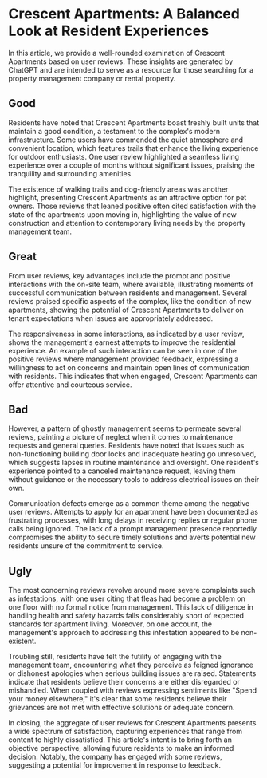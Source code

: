 # Crescent Apartments: A Balanced Look at Resident Experiences

In this article, we provide a well-rounded examination of Crescent Apartments based on user reviews. These insights are generated by ChatGPT and are intended to serve as a resource for those searching for a property management company or rental property.

## Good

Residents have noted that Crescent Apartments boast freshly built units that maintain a good condition, a testament to the complex's modern infrastructure. Some users have commended the quiet atmosphere and convenient location, which features trails that enhance the living experience for outdoor enthusiasts. One user review highlighted a seamless living experience over a couple of months without significant issues, praising the tranquility and surrounding amenities.

The existence of walking trails and dog-friendly areas was another highlight, presenting Crescent Apartments as an attractive option for pet owners. Those reviews that leaned positive often cited satisfaction with the state of the apartments upon moving in, highlighting the value of new construction and attention to contemporary living needs by the property management team.

## Great

From user reviews, key advantages include the prompt and positive interactions with the on-site team, where available, illustrating moments of successful communication between residents and management. Several reviews praised specific aspects of the complex, like the condition of new apartments, showing the potential of Crescent Apartments to deliver on tenant expectations when issues are appropriately addressed.

The responsiveness in some interactions, as indicated by a user review, shows the management's earnest attempts to improve the residential experience. An example of such interaction can be seen in one of the positive reviews where management provided feedback, expressing a willingness to act on concerns and maintain open lines of communication with residents. This indicates that when engaged, Crescent Apartments can offer attentive and courteous service.

## Bad

However, a pattern of ghostly management seems to permeate several reviews, painting a picture of neglect when it comes to maintenance requests and general queries. Residents have noted that issues such as non-functioning building door locks and inadequate heating go unresolved, which suggests lapses in routine maintenance and oversight. One resident's experience pointed to a canceled maintenance request, leaving them without guidance or the necessary tools to address electrical issues on their own.

Communication defects emerge as a common theme among the negative user reviews. Attempts to apply for an apartment have been documented as frustrating processes, with long delays in receiving replies or regular phone calls being ignored. The lack of a prompt management presence reportedly compromises the ability to secure timely solutions and averts potential new residents unsure of the commitment to service.

## Ugly

The most concerning reviews revolve around more severe complaints such as infestations, with one user citing that fleas had become a problem on one floor with no formal notice from management. This lack of diligence in handling health and safety hazards falls considerably short of expected standards for apartment living. Moreover, on one account, the management's approach to addressing this infestation appeared to be non-existent.

Troubling still, residents have felt the futility of engaging with the management team, encountering what they perceive as feigned ignorance or dishonest apologies when serious building issues are raised. Statements indicate that residents believe their concerns are either disregarded or mishandled. When coupled with reviews expressing sentiments like "Spend your money elsewhere," it's clear that some residents believe their grievances are not met with effective solutions or adequate concern.

In closing, the aggregate of user reviews for Crescent Apartments presents a wide spectrum of satisfaction, capturing experiences that range from content to highly dissatisfied. This article's intent is to bring forth an objective perspective, allowing future residents to make an informed decision. Notably, the company has engaged with some reviews, suggesting a potential for improvement in response to feedback.